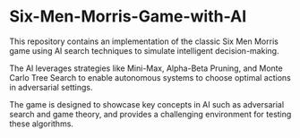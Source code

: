 # Six-Men-Morris-Game-with-AI
This repository contains an implementation of the classic Six Men Morris game using AI search techniques to simulate intelligent decision-making.

The AI leverages strategies like Mini-Max, Alpha-Beta Pruning, and Monte Carlo Tree Search to enable autonomous systems to choose optimal actions in adversarial settings.

The game is designed to showcase key concepts in AI such as adversarial search and game theory, and provides a challenging environment for testing these algorithms.
